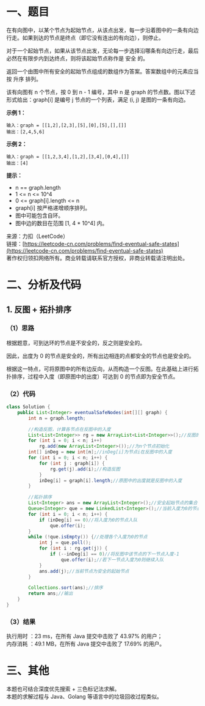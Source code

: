 # 一、题目
在有向图中，以某个节点为起始节点，从该点出发，每一步沿着图中的一条有向边行走。如果到达的节点是终点（即它没有连出的有向边），则停止。   
   
对于一个起始节点，如果从该节点出发，无论每一步选择沿哪条有向边行走，最后必然在有限步内到达终点，则将该起始节点称作是 安全 的。   
   
返回一个由图中所有安全的起始节点组成的数组作为答案。答案数组中的元素应当按 升序 排列。   
    
该有向图有 n 个节点，按 0 到 n - 1 编号，其中 n 是 graph 的节点数。图以下述形式给出：graph[i] 是编号 j 节点的一个列表，满足 (i, j) 是图的一条有向边。   
   
**示例 1：**   
```
输入：graph = [[1,2],[2,3],[5],[0],[5],[],[]]
输出：[2,4,5,6]
```
**示例 2：**   
```
输入：graph = [[1,2,3,4],[1,2],[3,4],[0,4],[]]
输出：[4]
```
**提示：**   
- n == graph.length
- 1 <= n <= 10^4
- 0 <= graph[i].length <= n
- graph[i] 按严格递增顺序排列。
- 图中可能包含自环。
- 图中边的数目在范围 [1, 4 * 10^4] 内。
   
   
来源：力扣（LeetCode）   
链接：[https://leetcode-cn.com/problems/find-eventual-safe-states](https://leetcode-cn.com/problems/find-eventual-safe-states)   
著作权归领扣网络所有。商业转载请联系官方授权，非商业转载请注明出处。   
# 二、分析及代码    
## 1. 反图 + 拓扑排序
### （1）思路
根据题意，可到达环的节点是不安全的，反之则是安全的。   
   
因此，出度为 0 的节点是安全的，所有出边相连的点都安全的节点也是安全的。   
   
根据这一特点，可将原图中的所有边反向，从而构造一个反图。在此基础上进行拓扑排序，过程中入度（即原图中的出度）可达到 0 的节点即为安全节点。   
### （2）代码
```java
class Solution {
    public List<Integer> eventualSafeNodes(int[][] graph) {
        int n = graph.length;

        //构造反图，计算各节点在反图中的入度
        List<List<Integer>> rg = new ArrayList<List<Integer>>();//反图的边
        for (int i = 0; i < n; i++)
            rg.add(new ArrayList<Integer>());//为n个节点初始化
        int[] inDeg = new int[n];//inDeg[i]为节点i在反图中的入度
        for (int i = 0; i < n; i++) {
            for (int j : graph[i]) {
                rg.get(j).add(i);//构造反图
            }
            inDeg[i] = graph[i].length;//原图中的出度就是反图中的入度
        }

        //拓扑排序
        List<Integer> ans = new ArrayList<Integer>();//安全起始节点的集合
        Queue<Integer> que = new LinkedList<Integer>();//当前入度为0的节点
        for (int i = 0; i < n; i++) {
            if (inDeg[i] == 0)//将入度为0的节点入队
                que.offer(i);
        }
        while (!que.isEmpty()) {//处理各个入度为0的节点
            int j = que.poll();
            for (int i : rg.get(j)) {
                if (--inDeg[i] == 0)//将反图中该节点的下一节点入度-1
                    que.offer(i);//若下一节点入度为0则继续入队
            }
            ans.add(j);//当前节点为安全的起始节点
        }

        Collections.sort(ans);//排序
        return ans;//输出
    }
}
```
### （3）结果
执行用时 ：23 ms，在所有 Java 提交中击败了 43.97% 的用户；    
内存消耗 ：49.1 MB，在所有 Java 提交中击败了 17.69% 的用户。      
# 三、其他
本题也可结合深度优先搜索 + 三色标记法求解。    
本题的求解过程与 Java、Golang 等语言中的垃圾回收过程类似。   
